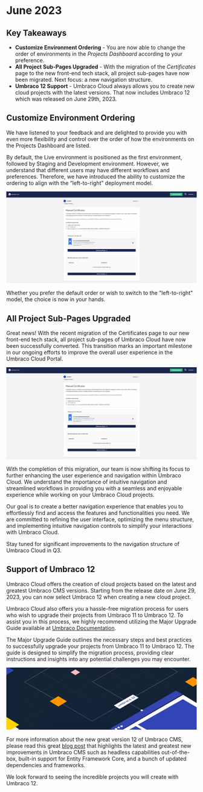# June 2023

## Key Takeaways
* **Customize Environment Ordering** - You are now able to change the order of environments in the _Projects Dashboard_ according to your preference.
* **All Project Sub-Pages Upgraded** - With the migration of the _Certificates_ page to the new front-end tech stack, all project sub-pages have now been migrated. Next focus: a new navigation structure.
* **Umbraco 12 Support** - Umbraco Cloud always allows you to create new cloud projects with the latest versions. That now includes Umbraco 12 which was released on June 29th, 2023.

## Customize Environment Ordering
We have listened to your feedback and are delighted to provide you with even more flexibility and control over the order of how the environments on the Projects Dashboard are listed.

By default, the Live environment is positioned as the first environment, followed by Staging and Development environment. However, we understand that different users may have different workflows and preferences. Therefore, we have introduced the ability to customize the ordering to align with the “left-to-right” deployment model.

![CustomizeEnvironmentOrdering](images/certificates.gif)

Whether you prefer the default order or wish to switch to the "left-to-right" model, the choice is now in your hands.

## All Project Sub-Pages Upgraded
Great news! With the recent migration of the Certificates page to our new front-end tech stack, all project sub-pages of Umbraco Cloud have now been successfully converted. This transition marks an important milestone in our ongoing efforts to improve the overall user experience in the Umbraco Cloud Portal.

![Certificates](images/certificates.gif)

With the completion of this migration, our team is now shifting its focus to further enhancing the user experience and navigation within Umbraco Cloud. We understand the importance of intuitive navigation and streamlined workflows in providing you with a seamless and enjoyable experience while working on your Umbraco Cloud projects.

Our goal is to create a better navigation experience that enables you to effortlessly find and access the features and functionalities you need. We are committed to refining the user interface, optimizing the menu structure, and implementing intuitive navigation controls to simplify your interactions with Umbraco Cloud.

Stay tuned for significant improvements to the navigation structure of Umbraco Cloud in Q3.

## Support of Umbraco 12 
Umbraco Cloud offers the creation of cloud projects based on the latest and greatest Umbraco CMS versions. Starting from the release date on June 29, 2023, you can now select Umbraco 12 when creating a new cloud project.

Umbraco Cloud also offers you a hassle-free migration process for users who wish to upgrade their projects from Umbraco 11 to Umbraco 12. To assist you in this process, we highly recommend utilizing the Major Upgrade Guide available at [Umbraco Documentation](https://docs.umbraco.com/umbraco-cloud/product-upgrades/major-upgrades).

The Major Upgrade Guide outlines the necessary steps and best practices to successfully upgrade your projects from Umbraco 11 to Umbraco 12. The guide is designed to simplify the migration process, providing clear instructions and insights into any potential challenges you may encounter.

![Umbraco12](images/Umbraco12.png)

For more information about the new great version 12 of Umbraco CMS, please read this great [blog post](https://umbraco.com/blog/umbraco-12-release/) that highlights the latest and greatest new improvements in Umbraco CMS such as headless capabilities out-of-the-box, built-in support for Entity Framework Core, and a bunch of updated dependencies and frameworks.

We look forward to seeing the incredible projects you will create with Umbraco 12.
